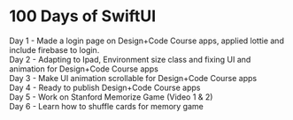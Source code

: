 <h1>100 Days of SwiftUI </h1>

Day 1 - Made a login page on Design+Code Course apps, applied lottie and include firebase to login. <br>
Day 2 - Adapting to Ipad, Environment size class and fixing UI and animation for Design+Code Course apps<br>
Day 3 - Make UI animation scrollable for Design+Code Course apps<br>
Day 4 - Ready to publish Design+Code Course apps<br>
Day 5 - Work on Stanford Memorize Game (Video 1 & 2) <br>
Day 6 - Learn how to shuffle cards for memory game<br>
